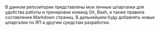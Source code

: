 В данном репозитории представлены мои личные шпаргалки для удобства работы и тренировки команд Git, Bash,
а также правила составление Markdown страниц.
В дальнейшем буду добавлять новые шпаргалки по ЯП и другим средстам разработки.